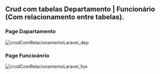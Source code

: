 ## Crud com tabelas Departamento | Funcionário (Com relacionamento entre tabelas).

### Page Dapartamento
![crudComRelacionamentoLaravel_dep](https://user-images.githubusercontent.com/58946493/124365488-cbb99980-dc1e-11eb-9b7e-ac007b9679a4.PNG)


### Page Funcioánrio
![crudComRelacionamentoLaravel_fun](https://user-images.githubusercontent.com/58946493/124365489-cc523000-dc1e-11eb-9d16-3c4fc6c19749.PNG)


